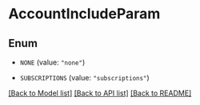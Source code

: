 # AccountIncludeParam

## Enum


* `NONE` (value: `"none"`)

* `SUBSCRIPTIONS` (value: `"subscriptions"`)


[[Back to Model list]](../README.md#documentation-for-models) [[Back to API list]](../README.md#documentation-for-api-endpoints) [[Back to README]](../README.md)



